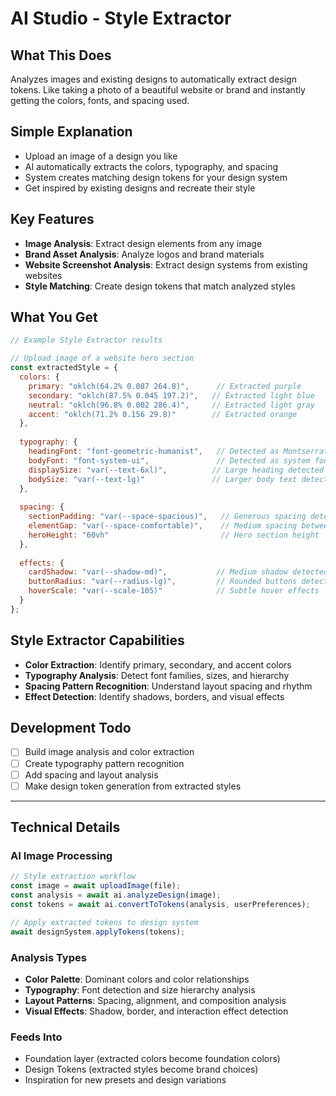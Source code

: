 # AI Studio - Style Extractor

## What This Does
Analyzes images and existing designs to automatically extract design tokens. Like taking a photo of a beautiful website or brand and instantly getting the colors, fonts, and spacing used.

## Simple Explanation
- Upload an image of a design you like
- AI automatically extracts the colors, typography, and spacing
- System creates matching design tokens for your design system
- Get inspired by existing designs and recreate their style

## Key Features
- **Image Analysis**: Extract design elements from any image
- **Brand Asset Analysis**: Analyze logos and brand materials
- **Website Screenshot Analysis**: Extract design systems from existing websites
- **Style Matching**: Create design tokens that match analyzed styles

## What You Get
```javascript
// Example Style Extractor results

// Upload image of a website hero section
const extractedStyle = {
  colors: {
    primary: "oklch(64.2% 0.087 264.8)",      // Extracted purple
    secondary: "oklch(87.5% 0.045 197.2)",   // Extracted light blue
    neutral: "oklch(96.8% 0.002 286.4)",     // Extracted light gray
    accent: "oklch(71.2% 0.156 29.8)"        // Extracted orange
  },
  
  typography: {
    headingFont: "font-geometric-humanist",   // Detected as Montserrat-like
    bodyFont: "font-system-ui",               // Detected as system font
    displaySize: "var(--text-6xl)",          // Large heading detected
    bodySize: "var(--text-lg)"               // Larger body text detected
  },
  
  spacing: {
    sectionPadding: "var(--space-spacious)",   // Generous spacing detected
    elementGap: "var(--space-comfortable)",    // Medium spacing between elements
    heroHeight: "60vh"                         // Hero section height
  },
  
  effects: {
    cardShadow: "var(--shadow-md)",           // Medium shadow detected
    buttonRadius: "var(--radius-lg)",         // Rounded buttons detected
    hoverScale: "var(--scale-105)"            // Subtle hover effects
  }
};
```

## Style Extractor Capabilities
- **Color Extraction**: Identify primary, secondary, and accent colors
- **Typography Analysis**: Detect font families, sizes, and hierarchy
- **Spacing Pattern Recognition**: Understand layout spacing and rhythm
- **Effect Detection**: Identify shadows, borders, and visual effects

## Development Todo
- [ ] Build image analysis and color extraction
- [ ] Create typography pattern recognition
- [ ] Add spacing and layout analysis
- [ ] Make design token generation from extracted styles

---

## Technical Details

### AI Image Processing
```javascript
// Style extraction workflow
const image = await uploadImage(file);
const analysis = await ai.analyzeDesign(image);
const tokens = await ai.convertToTokens(analysis, userPreferences);

// Apply extracted tokens to design system
await designSystem.applyTokens(tokens);
```

### Analysis Types
- **Color Palette**: Dominant colors and color relationships
- **Typography**: Font detection and size hierarchy analysis  
- **Layout Patterns**: Spacing, alignment, and composition analysis
- **Visual Effects**: Shadow, border, and interaction effect detection

### Feeds Into
- Foundation layer (extracted colors become foundation colors)
- Design Tokens (extracted styles become brand choices)
- Inspiration for new presets and design variations